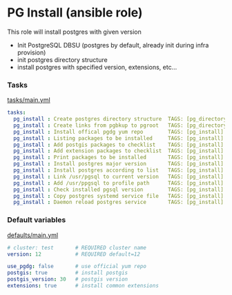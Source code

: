 # PG Install (ansible role)

This role will install postgres with given version
* Init PostgreSQL DBSU (postgres by default, already init during infra provision)
* init postgres directory structure
* install postgres with specified version, extensions, etc...

### Tasks

[tasks/main.yml](tasks/main.yml)

```yaml
tasks:
  pg_install : Create postgres directory structure	TAGS: [pg_directory]
  pg_install : Create links from pgbkup to pgroot	TAGS: [pg_directory]
  pg_install : Install offical pgdg yum repo		TAGS: [pg_install]
  pg_install : Listing packages to be installed		TAGS: [pg_install]
  pg_install : Add postgis packages to checklist	TAGS: [pg_install]
  pg_install : Add extension packages to checklist	TAGS: [pg_install]
  pg_install : Print packages to be installed		TAGS: [pg_install]
  pg_install : Install postgres major version		TAGS: [pg_install]
  pg_install : Install postgres according to list	TAGS: [pg_install]
  pg_install : Link /usr/pgsql to current version	TAGS: [pg_install]
  pg_install : Add /usr/ppgsql to profile path		TAGS: [pg_install]
  pg_install : Check installed pgsql version		TAGS: [pg_install]
  pg_install : Copy postgres systemd service file	TAGS: [pg_install]
  pg_install : Daemon reload postgres service		TAGS: [pg_install]
```

### Default variables

[defaults/main.yml](defaults/main.yml)

```yaml
# cluster: test       # REQUIRED cluster name
version: 12           # REQUIRED default=12

use_pgdg: false       # use official yum repo
postgis: true         # install postgis
postgis_version: 30   # postgis version
extensions: true      # install common extensions
```